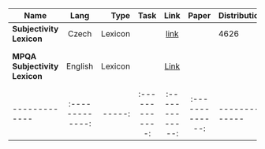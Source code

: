 
| Name          | Lang     | Type  |	Task		      | Link		      |	Paper	        | Distribution| License|
| ------------- |:-------------:| -----:|:-------------:|:-------------:|:-------------:|-------------|-----: |
|  **Subjectivity Lexicon**     |Czech  |Lexicon    |               |   [link](https://lindat.mff.cuni.cz/repository/xmlui/handle/11858/00-097C-0000-0022-FF60-B)         |               |    4626 
**MPQA Subjectivity Lexicon**        |  English     |Lexicon|  |[Link](http://mpqa.cs.pitt.edu/lexicons/subj_lexicon/)| ||[GNU General Public License](http://www.gnu.org/licenses/gpl.html)|
| ------------- |:-------------:| -----:|:-------------:|:-------------:|:-------------:|-------------|-----: |
<!--stackedit_data:
eyJoaXN0b3J5IjpbLTk4NjAxODddfQ==
-->